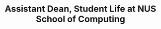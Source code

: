---
name: 'Dr. Wadhwa Bimlesh'
profilePicture: 'bimlesh.jpg'
title: 'Assistant Dean, Student Life at NUS School of Computing'
description: "Dr. Wadhwa is a Senior Lecturer of Computer Science and Assistant Dean (Student Life) of the School of Computing at the National University of Singapore (NUS).\nShe is passionate about tech, diversity and helping children acheive their full potential. She has a keen interest in computing education, and believes that equipping children from underserved communities with computing skills can help build their confidence and equip them with skills to bridge the inequality gap."
---